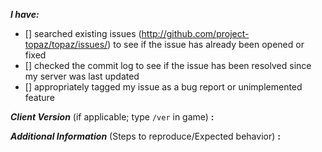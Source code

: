 <!-- place 'x' mark between square [] brackets to checkmark box -->
**_I have:_**

- [] searched existing issues (http://github.com/project-topaz/topaz/issues/) to see if the issue has already been opened or fixed
- [] checked the commit log to see if the issue has been resolved since my server was last updated
- [] appropriately tagged my issue as a bug report or unimplemented feature

**_Client Version_** (if applicable; type `/ver` in game) **:** 

**_Additional Information_** (Steps to reproduce/Expected behavior) **:** 

